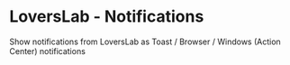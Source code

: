 # LoversLab - Notifications
Show notifications from LoversLab as Toast / Browser / Windows (Action Center) notifications

